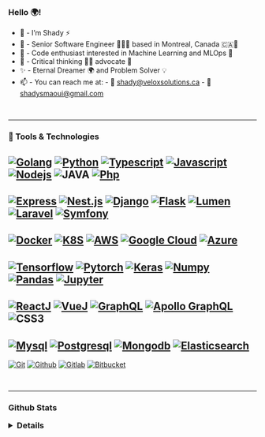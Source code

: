 <h3> Hello 🌍! </h3>

- 👋 - I’m Shady ⚡️
- 🍁 - Senior Software Engineer 👨🏻‍💻  based in Montreal, Canada 🇨🇦🍁
- 👾 - Code enthusiast interested in Machine Learning and MLOps 🤖
- 🤔 - Critical thinking 🌱💭 advocate 📢
- ✨ - Eternal Dreamer 🌍  and Problem Solver 💡
- 📫 - You can reach me at: - 📧 shady@veloxsolutions.ca -  📧  shadysmaoui@gmail.com

<br>
<hr>

### 🔧 Tools & Technologies

[![Golang](https://img.shields.io/badge/Golang%20-%23007ACC?&style=flat&logo=go&logoColor=white)](https://go.dev/)
[![Python](https://img.shields.io/badge/Python%20-%2314354C?&style=flat&logo=python&logoColor=%23F7DF1A)](https://www.python.org/)
[![Typescript](https://img.shields.io/badge/Typescript%20-%23007ACC?&style=flat&logo=typescript&logoColor=white)](https://www.typescriptlang.org/)
[![Javascript](https://img.shields.io/badge/Javascript%20-%23323330?&style=flat&logo=javascript&logoColor=%23F7DF1E)](https://www.javascript.com/)
[![Nodejs](https://img.shields.io/badge/Node.js-green?&style=flat&logo=node.js&logoColor=white)](https://nodejs.org/)
![JAVA](https://img.shields.io/static/v1?message=JAVA&style=flat&logo=oracle&labelColor=5c5c5c&color=1182c3&logoColor=white&label=%20&style=plastic)
[![Php](https://img.shields.io/badge/PHP%20-%23007BCA?&style=flat&logo=php&logoColor=white)](https://www.php.net/)
---
[![Express](https://img.shields.io/badge/express-green?&style=flat&logo=express&logoColor=white)](https://expressjs.com/)
[![Nest.js](https://img.shields.io/badge/nestjs-ff69b4?&style=flat&logo=nestjs&logoColor=white)](https://nestjs.com/)
[![Django](https://img.shields.io/badge/django%20-%23092E20?&style=flat&logo=django&logoColor=white)](https://www.djangoproject.com/)
[![Flask](https://img.shields.io/badge/flask%20-%2314354C?&style=flat&logo=flask&logoColor=white)](https://flask.palletsprojects.com/)
[![Lumen](https://img.shields.io/badge/lumen-yellow?&style=flat&logo=lumen&logoColor=white)](https://lumen.laravel.com/)
[![Laravel](https://img.shields.io/badge/laravel-35495E?&style=flat&logo=laravel&ogoColor=white)](https://www.laravel.com/)
[![Symfony](https://img.shields.io/badge/symfony-black?&style=flat&logo=symfony&logoColor=white)](https://symfony.com/)
---
[![Docker](https://img.shields.io/badge/docker%20-%230db7ed?&style=flat&logo=docker&logoColor=white)](https://www.docker.com/)
[![K8S](https://img.shields.io/badge/Kubernetes%20-blue?&style=flat&logo=kubernetes&logoColor=white)](https://kubernetes.io/)
[![AWS](https://img.shields.io/badge/AWS%20-%23FF9900?&style=flat&logo=amazon-aws&logoColor=white)](https://aws.amazon.com/)
[![Google Cloud](https://img.shields.io/badge/Google%20Cloud-bluelight?&style=flat&logo=google-cloud&logoColor=white)](https://cloud.google.com/)
[![Azure](https://img.shields.io/badge/Azure-blue?&style=flat&logo=microsoft-azure&logoColor=white)](https://azure.microsoft.com/)
---
[![Tensorflow](https://img.shields.io/badge/tensorflow%20-orange?&style=flat&logo=tensorflow&logoColor=white)](https://www.tensorflow.org/)
[![Pytorch](https://img.shields.io/badge/pytorch-blueviolet?&style=flat&logo=pytorch&logoColor=white)](https://pytorch.org/)
[![Keras](https://img.shields.io/badge/keras-red?&style=flat&logo=keras&logoColor=white)](https://keras.io/)
[![Numpy](https://img.shields.io/badge/numpy-white?&style=flat&logo=numpy&logoColor=darkblue)](https://numpy.org/)
[![Pandas](https://img.shields.io/badge/pandas-lightgrey?&style=flat&logo=pandas&logoColor=pink)](https://pandas.pydata.org/)
[![Jupyter](https://img.shields.io/badge/Jupyter-white?&style=flat&logo=jupyter&logoColor=orange)](https://jupyter.org/)
---
[![ReactJ](https://img.shields.io/badge/ReactJs%20-%2320232a?&style=flat&logo=react&logoColor=%2361DAFB)](https://reactjs.org/)
[![VueJ](https://img.shields.io/badge/VueJs-35495E?&style=flat&logo=vue.js&logoColor=%4FC08D)](https://vuejs.org/)
[![GraphQL](https://img.shields.io/badge/Graphql-E10098?&style=flat&logo=graphql&logoColor=white)](https://graphql.org/)
[![Apollo GraphQL](https://img.shields.io/badge/Apollo%20Graphql-6610f2?&style=flat&logo=apollo%20graphql&logoColor=white)](https://www.apollographql.com/)
![CSS3](https://img.shields.io/static/v1?message=CSS3&style=flat&logo=css3&labelColor=5c5c5c&color=1182c3&logoColor=white&label=%20&style=plastic)
---
[![Mysql](https://img.shields.io/badge/Mysql-grey?&style=flat&logo=mysql&logoColor=white)](https://www.mysql.com/)
[![Postgresql](https://img.shields.io/badge/Postgresql-lightgrey?&style=flat&logo=postgresql&logoColor=blue)](https://www.postgresql.org/)
[![Mongodb](https://img.shields.io/badge/Mongodb-yellowgreen?&style=flat&logo=mongodb&logoColor=white)](https://www.mongodb.com/)
[![Elasticsearch](https://img.shields.io/badge/Elasticsearch-lightblue?&style=flat&logo=elasticsearch&logoColor=white)](https://www.elastic.co/)
---
[![Git](https://img.shields.io/badge/git%20-%23F05033?&style=flat&logo=git&logoColor=white)](https://git-scm.com/)
[![Github](https://img.shields.io/badge/github-grey?&style=flat&logo=github&logoColor=white)](https://github.com)
[![Gitlab](https://img.shields.io/badge/gitlab-blueviolet?&style=flat&logo=gitlab&logoColor=orange)](https://about.gitlab.com/)
[![Bitbucket](https://img.shields.io/badge/bitbucket-blue?&style=flat&logo=bitbucket&logoColor=white)](https://bitbucket.org/)



<br>
<hr>

### Github Stats  
<details>
  <summary style="font-size: 1.17em;">
    <strong>Details</strong>
  </summary>
  <img style="width:40%;" src="https://github-readme-stats-sigma-five.vercel.app/api?username=shsma&show_icons=true&theme=vue&count_private=true"/>
  <img style="width:50%;" src="https://github-readme-stats-sigma-five.vercel.app/api/top-langs/?username=shsma&theme=vue&langs_count=10&hide=html,php,blade,dockerfile&layout=compact&exclude_repo=delvelabs,shopyshop-workspace,ml-bg-seldon,ml-seldon,ml-cortex,shopyshop-django,dockerize-flask,python-courses"/>
</details>

<br>
<!---
[![Shady Smaoui is a Digital Consultant & Software Engineer.](https://www.thegearpage.net/board/index.php?media/batsignal.60474/full)](https://shadysmaoui.ca)
--->
<!---
shsma/shsma is a ✨ special ✨ repository because its `README.md` (this file) appears on your GitHub profile.
You can click the Preview link to take a look at your changes.
--->
